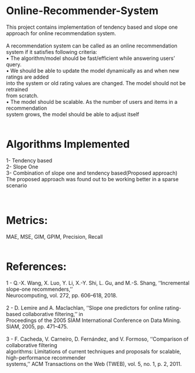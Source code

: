 # Online-Recommender-System
This project contains implementation of tendency based and slope one approach for online recommendation system.<br/><br/>
A recommendation system can be called as an online recommendation system if it satisfies following criteria:<br/>
• The algorithm/model should be fast/efficient while answering users’ query.<br/>
• We should be able to update the model dynamically as and when new ratings are added<br/>
into the system or old rating values are changed. The model should not be retrained<br/>
from scratch.<br/>
• The model should be scalable. As the number of users and items in a recommendation<br/>
system grows, the model should be able to adjust itself<br/>
<br/>

# Algorithms Implemented<br/>
1- Tendency based<br/>
2- Slope One<br/>
3- Combination of slope one and tendency based(Proposed approach)<br/>
The proposed approach was found out to be working better in a sparse scenario<br/>

<br/>

# Metrics:<br/>
MAE, MSE, GIM, GPIM, Precision, Recall<br/><br/>

# References:<br/>
1 - Q.-X. Wang, X. Luo, Y. Li, X.-Y. Shi, L. Gu, and M.-S. Shang, ‘‘Incremental slope-one recommenders,’’<br/>
Neurocomputing, vol. 272, pp. 606–618, 2018.<br/><br/>
2 - D. Lemire and A. Maclachlan, ‘‘Slope one predictors for online rating-based collaborative filtering,’’ in<br/>
Proceedings of the 2005 SIAM International Conference on Data Mining. SIAM, 2005, pp. 471–475.<br/><br/>
3 - F. Cacheda, V. Carneiro, D. Fernández, and V. Formoso, ‘‘Comparison of collaborative filtering<br/>
algorithms: Limitations of current techniques and proposals for scalable, high-performance recommender<br/>
systems,’’ ACM Transactions on the Web (TWEB), vol. 5, no. 1, p. 2, 2011.<br/>
<br/>
